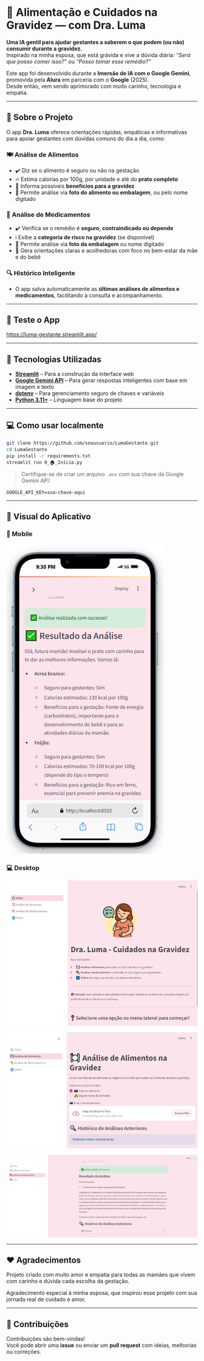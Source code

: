 
# 🍼 Alimentação e Cuidados na Gravidez — com Dra. Luma

**Uma IA gentil para ajudar gestantes a saberem o que podem (ou não) consumir durante a gravidez.**  
Inspirado na minha esposa, que está grávida e vive a dúvida diária: *“Será que posso comer isso?”* ou *“Posso tomar esse remédio?”*

Este app foi desenvolvido durante a **Imersão de IA com o Google Gemini**, promovida pela **Alura** em parceria com o **Google** (2025).  
Desde então, vem sendo aprimorado com muito carinho, tecnologia e empatia.

---

## 👶 Sobre o Projeto

O app **Dra. Luma** oferece orientações rápidas, empáticas e informativas para apoiar gestantes com dúvidas comuns do dia a dia, como:

### 🍽️ Análise de Alimentos
- ✔️ Diz se o alimento é seguro ou não na gestação  
- 🔥 Estima calorias por 100g, por unidade e até do **prato completo**  
- 💚 Informa possíveis **benefícios para a gravidez**  
- 📸 Permite análise via **foto do alimento ou embalagem**, ou pelo nome digitado  

### 💊 Análise de Medicamentos
- ✔️ Verifica se o remédio é **seguro, contraindicado ou depende**  
- ℹ️ Exibe a **categoria de risco na gravidez** (se disponível)  
- 🧠 Permite análise via **foto da embalagem** ou nome digitado  
- 💬 Gera orientações claras e acolhedoras com foco no bem-estar da mãe e do bebê  

### 🔍 Histórico Inteligente
- O app salva automaticamente as **últimas análises de alimentos e medicamentos**, facilitando a consulta e acompanhamento.

---

## 🚀 Teste o App
https://luma-gestante.streamlit.app/

---

## 🧪 Tecnologias Utilizadas

- [**Streamlit**](https://streamlit.io/) – Para a construção da interface web  
- [**Google Gemini API**](https://ai.google.dev/) – Para gerar respostas inteligentes com base em imagem e texto  
- [**dotenv**](https://pypi.org/project/python-dotenv/) – Para gerenciamento seguro de chaves e variáveis  
- [**Python 3.11+**](https://www.python.org/) – Linguagem base do projeto

---

## 💻 Como usar localmente

```bash
git clone https://github.com/seuusuario/LumaGestante.git
cd LumaGestante
pip install -r requirements.txt
streamlit run 0_🏠_Início.py
```

> Certifique-se de criar um arquivo `.env` com sua chave da Google Gemini API:
```
GOOGLE_API_KEY=sua-chave-aqui
```

---

## 📸 Visual do Aplicativo

### 📱 Mobile  
![App no celular](FotosApp/AnaliseApp.png)

### 💻 Desktop  
![App no desktop Home](FotosApp/Inicio.png)

![App no desktop Alimento](FotosApp/AnaliseDesktop.png)

![App no desktop Medicamento](FotosApp/AnaliseMedicamento.png)

---

## ❤️ Agradecimentos

Projeto criado com muito amor e empatia para todas as mamães que vivem com carinho e dúvida cada escolha da gestação.

Agradecimento especial à minha esposa, que inspirou esse projeto com sua jornada real de cuidado e amor.

---

## 🙌 Contribuições

Contribuições são bem-vindas!  
Você pode abrir uma **issue** ou enviar um **pull request** com ideias, melhorias ou correções.

